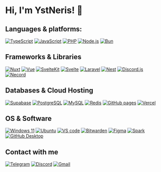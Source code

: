 # Hi, I'm YstNeris! 👋

## Languages & platforms:

[![TypeScript](https://img.shields.io/badge/typescript-17202a?style=for-the-badge&logo=typescript)](https://typescriptlang.org/) 
[![JavaScript](https://img.shields.io/badge/javascript-212521?style=for-the-badge&logo=javascript)](https://developer.mozilla.org/ru/docs/Web/JavaScript) 
[![PHP](https://img.shields.io/badge/php-1b2029?style=for-the-badge&logo=php)](https://php.net/)
[![Node.js](https://img.shields.io/badge/node_js-172222?style=for-the-badge&logo=nodedotjs)](https://nodejs.org/)
[![Bun](https://img.shields.io/badge/bun-1f1f28?style=for-the-badge&logo=bun&logoColor=cb639d)](https://bun.sh/)

## Frameworks & Libraries

[![Nuxt](https://img.shields.io/badge/nuxt-152526?style=for-the-badge&logo=nuxtdotjs)](https://nuxt.com/) 
[![Vue](https://img.shields.io/badge/vue-192427?style=for-the-badge&logo=vuedotjs)](https://vuejs.org/) 
[![SvelteKit](https://img.shields.io/badge/sveltekit-221d20?style=for-the-badge&logo=svelte)](https://kit.svelte.dev/)
[![Svelte](https://img.shields.io/badge/svelte-221d20?style=for-the-badge&logo=svelte)](https://svelte.dev/)
[![Laravel](https://img.shields.io/badge/laravel-221c22?style=for-the-badge&logo=laravel)](https://laravel.com/) 
[![Nest](https://img.shields.io/badge/nest-201c24?style=for-the-badge&logo=nestjs&logoColor=e0234e)](https://nestjs.com/) 
[![Discord.js](https://img.shields.io/badge/discord.js-191f2c?style=for-the-badge&logo=discord)](https://discordjs.dev/) 
[![Necord](https://img.shields.io/badge/necord-201c24?style=for-the-badge&logo=naver&logoColor=e0234e)](https://necord.org/) 

## Databases & Cloud Hosting

[![Supabase](https://img.shields.io/badge/supabase-182427?style=for-the-badge&logo=supabase)](https://supabase.com/) 
[![PostgreSQL](https://img.shields.io/badge/postgresql-181f2b?style=for-the-badge&logo=postgresql)](https://postgresql.org/) 
[![MySQL](https://img.shields.io/badge/mysql-182028?style=for-the-badge&logo=mysql)](https://mysql.com/) 
[![Redis](https://img.shields.io/badge/redis-201d22?style=for-the-badge&logo=redis)](https://redis.io/) 
[![GitHub pages](https://img.shields.io/badge/github_pages-161b22?style=for-the-badge&logo=github)](https://pages.github.com/) 
[![Vercel](https://img.shields.io/badge/vercel-161b22?style=for-the-badge&logo=vercel)](https://vercel.com/) 

## OS & Software

[![Windows 11](https://img.shields.io/badge/windows_11-15202b?style=for-the-badge&logo=windows11&logoColor=0078D4)](https://microsoft.com/en-US/software-download/windows11) 
[![Ubuntu](https://img.shields.io/badge/ubuntu_22.04-211e22?style=for-the-badge&logo=ubuntu)](https://ubuntu.com/) 
[![VS code](https://img.shields.io/badge/visual_studio_code-15202a?style=for-the-badge&logo=visualstudiocode&logoColor=007ACC)](https://code.visualstudio.com/) 
[![Bitwarden](https://img.shields.io/badge/bitwarden-161f2b?style=for-the-badge&logo=bitwarden&logoColor=175DDC)](https://bitwarden.com/) 
[![Figma](https://img.shields.io/badge/figma-211e21?style=for-the-badge&logo=figma)](https://figma.com/) 
[![Spark](https://img.shields.io/badge/spark-16212d?style=for-the-badge&logo=minutemailer&logoColor=0d86ff)](https://sparkmailapp.com/) 
[![GitHub Desktop](https://img.shields.io/badge/github_desktop-1d202b?style=for-the-badge&logo=github&logoColor=9f7be1)](https://desktop.github.com/) 

## Contact with me

[![Telegram](https://img.shields.io/badge/telegram-17222b?style=for-the-badge&logo=telegram&logoColor=26A5E4)](https://t.me/ystneris)
[![Discord](https://img.shields.io/badge/discord-191f2c?style=for-the-badge&logo=discord)](https://discordapp.com/users/199447143499431936)
[![Gmail](https://img.shields.io/badge/gmail-211d23?style=for-the-badge&logo=gmail)](mailto:ystneris@gmail.com)
